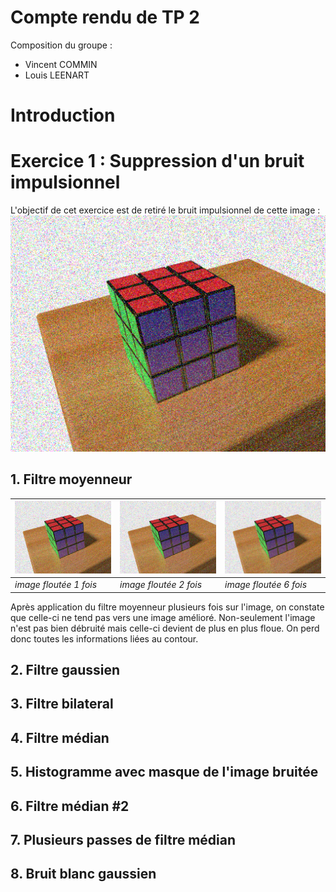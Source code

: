 # Compte rendu de TP 2

Composition du groupe : 
- Vincent COMMIN
- Louis LEENART

# Introduction

# Exercice 1 : Suppression d'un bruit impulsionnel

L'objectif de cet exercice est de retiré le bruit impulsionnel de cette image : ![](img/tp2/Rubiks_cube_L_impulse.png)

## 1. Filtre moyenneur
| ![](img/tp2/blured_1_3x3.png) | ![](img/tp2/blured_2_3x3.png) | ![](img/tp2/blured_6_3x3.png) |
| ----------------------------- | ----------------------------- | ----------------------------- |
| *image floutée 1 fois*        | *image floutée 2 fois*        | *image floutée 6 fois*        |

Après application du filtre moyenneur plusieurs fois sur l'image, on constate que celle-ci ne tend pas vers une image amélioré. Non-seulement l'image n'est pas bien débruité mais celle-ci devient de plus en plus floue. On perd donc toutes les informations liées au contour.

## 2. Filtre gaussien

## 3. Filtre bilateral

## 4. Filtre médian

## 5. Histogramme avec masque de l'image bruitée

## 6. Filtre médian #2 

## 7. Plusieurs passes de filtre médian

## 8. Bruit blanc gaussien

